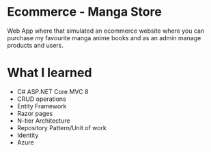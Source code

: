 # Ecommerce - Manga Store
Web App where that simulated an ecommerce website where you can purchase my favourite manga anime books and as an admin manage products and users.

# What I learned
- C# ASP.NET Core MVC 8
- CRUD operations
- Entity Framework
- Razor pages
- N-tier Architecture
- Repository Pattern/Unit of work
- Identity
- Azure